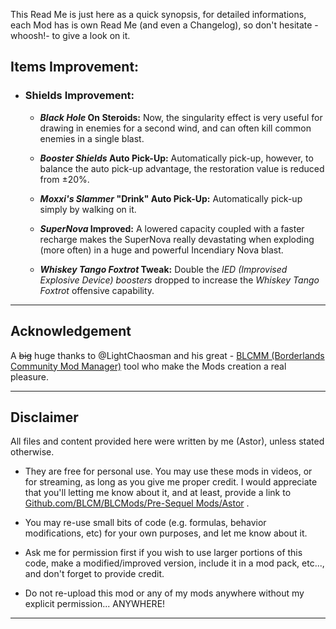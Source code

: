 This Read Me is just here as a quick synopsis, for detailed informations, each Mod has is own Read Me (and even a Changelog), so don't hesitate -whoosh!- to give a look on it.

## Items Improvement:

- ### Shields Improvement:

  - ***Black Hole* On Steroids:** Now, the singularity effect is very useful for drawing in enemies for a second wind, and can often kill common enemies in a single blast.
  
  - ***Booster Shields* Auto Pick-Up:** Automatically pick-up, however, to balance the auto pick-up advantage, the restoration value is reduced from ±20%.
 
  - ***Moxxi's Slammer* "Drink" Auto Pick-Up:** Automatically pick-up simply by walking on it.

  - ***SuperNova* Improved:** A lowered capacity coupled with a faster recharge makes the SuperNova really devastating when exploding (more often) in a huge and powerful Incendiary Nova blast.
 
  - ***Whiskey Tango Foxtrot* Tweak:** Double the *IED (Improvised Explosive Device) boosters* dropped to increase the *Whiskey Tango Foxtrot* offensive capability.

* * * * *
 
## Acknowledgement

A ~~big~~ huge thanks to @LightChaosman and his great - [BLCMM (Borderlands Community Mod Manager)](https://github.com/BLCM/BLCMods/wiki/Borderlands-Community-Mod-Manager) tool who make the Mods creation a real pleasure. 

 * * * * *
 
## Disclaimer

All files and content provided here were written by me (Astor), unless stated otherwise.

- They are free for personal use. You may use these mods in videos, or for streaming, as long as you give me proper credit. I would appreciate that you'll letting me know about it, and at least, provide a link to [Github.com/BLCM/BLCMods/Pre-Sequel Mods/Astor](https://github.com/BLCM/BLCMods/tree/master/Pre%20Sequel%20Mods/Astor) .

- You may re-use small bits of code (e.g. formulas, behavior modifications, etc) for your own purposes, and let me know about it. 

- Ask me for permission first if you wish to use larger portions of this code, make a modified/improved version, include it in a mod pack, etc..., and don't forget to provide credit.

- Do not re-upload this mod or any of my mods anywhere without my explicit permission... ANYWHERE!

 * * * * *
